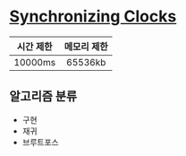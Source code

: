# [Synchronizing Clocks](https://algospot.com/judge/problem/read/CLOCKSYNC)

| 시간 제한 | 메모리 제한 |
| :-------: | :---------: |
|  10000ms  |   65536kb   |

## 알고리즘 분류

- 구현
- 재귀
- 브루트포스
